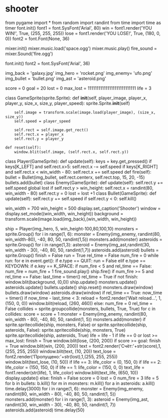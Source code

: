 # shooter
from pygame import *
from random import randint
from time import time as timer
font.init()
font1 = font.SysFont('Arial', 80)
win = font1.render('YOU WIN!', True, (255, 255, 255))
lose = font1.render('YOU LOSE!', True, (180, 0, 0))
font2 = font.Font(None, 36)

mixer.init()
mixer.music.load('space.ogg')
mixer.music.play()
fire_sound = mixer.Sound('fire.ogg')

font.init()
font2 = font.SysFont('Arial', 36)

img_back = 'galaxy.jpg'
img_hero = 'rocket.png'
img_enemy= 'ufo.png'
img_bullet = 'bullet.png'
img_ast = 'asteroid.png'

score = 0
goal = 20
lost = 0
max_lost = 111111111111111111111111111
life = 3

class GameSprite(sprite.Sprite):
    def __init__(self, player_image, player_x, player_y, size_x, size_y, player_speed):
        sprite.Sprite.__init__(self)

        self.image = transform.scale(image.load(player_image), (size_x, size_y))
        self.speed = player_speed

        self.rect = self.image.get_rect()
        self.rect.x = player_x
        self.rect.y = player_y
    
    def reset(self):
        window.blit(self.image, (self.rect.x, self.rect.y))
class Player(GameSprite):
    def update(self):
        keys = key.get_pressed()
        if keys[K_LEFT] and self.rect.x>5:
            self.rect.x -= self.speed
        if keys[K_RIGHT] and self.rect.x < win_width - 80:
            self.rect.x += self.speed
    def fire(self):
        bullet = Bullet(img_bullet, self.rect.centerx, self.rect.top, 15, 20, -15)
        bullets.add(bullet)
class Enemy(GameSprite):
    def update(self):
        self.rect.y += self.speed
        global lost
        if self.rect.y > win_height:
            self.rect.x = randint(80, win_width - 80)
            self.rect.y = 0
            lost = lost +1
class Bullet(GameSprite):
    def update(self):
        self.rect.y += self.speed
        if self.rect.y < 0:
            self.kill()


win_width = 700
win_height = 500
display.set_caption('Shooter')
window = display.set_mode((win_width, win_height))
background = transform.scale(image.load(img_back),(win_width, win_height))

ship = Player(img_hero, 5, win_height-100,80,100,10)
monsters = sprite.Group()
for i in range(1, 6):
    monster = Enemy(img_enemy, randint(80, win_width-80), -40, 80, 50, randint(1,5))
    monsters.add(monster)
asteroids = sprite.Group()
for i in range(1,3):
    asteroid = Enemy(img_ast,randint(30, win_width - 30), -40, 80, 50, randint(1,7))
    asteroids.add(asteroid)
bullets = sprite.Group()
finish = False
run = True
rel_time = False
num_fire = 0
while run:
    for e in event.get():
        if e.type == QUIT:
            run = False
        elif e.type == KEYDOWN:
            if e.key == K_SPACE:
                if num_fire < 5 and rel_time == False:
                    num_fire = num_fire + 1
                    fire_sound.play()
                    ship.fire()
                if num_fire >= 5 and rel_time == False:
                    last_time = timer()
                    rel_time = True
    if not finish:
        window.blit(background, (0,0))
        ship.update()
        monsters.update()
        asteroids.update()
        bullets.update()
        ship.reset()
        monsters.draw(window)
        bullets.draw(window)
        asteroids.draw(window)
        if rel_time == True:
            now_time = timer()
            if now_time - last_time < 3:
                reload = font2.render('Wait reload...', 1, (150, 0, 0))
                window.blit(reload, (260, 460))
            else:
                num_fire = 0
                rel_time = False
        collides = sprite.groupcollide(monsters, bullets, True, True)
        for c in collides:
            score = score + 1
            monster = Enemy(img_enemy, randint(80, win_width - 80), -40, 80, 50, randint(1, 5))
            monsters.add(monster)
        if  sprite.spritecollide(ship, monsters, False) or sprite.spritecollide(ship, asteroids, False):
            sprite.spritecollide(ship, monsters, True)
            sprite.spritecollide(ship, asteroids, True)
            life = life - 1
        if life == 0 or lost >= max_lost:
            finish = True
            window.blit(lose, (200, 200))
        if score >= goal:
            finish = True
            window.blit(win, (200, 200))
        text = font2.render('Счёт:'+str(score),1,(255, 255, 255))
        window.blit(text, (10, 20))
        text_lose = font2.render('Пропущено:'+str(lost),1,(255, 255, 255))
        window.blit(text_lose, (10, 50))
        if life == 3:
            life_color = (0, 150, 0)
        if life == 2:
            life_color = (150, 150, 0)
        if life == 1:
            life_color = (150, 0, 0)
        text_life = font1.render(str(life), 1, life_color)
        window.blit(text_life, (650, 10))
        display.update()
    else:
        finish = False
        score = 0
        lost = 0
        num_fire = 3
        life = 5
        for b in bullets:
            b.kill()
        for m in monsters:
            m.kill()
        for a in asteroids:
            a.kill()
        time.delay(3000)
        for i in range(1, 6):
            monster = Enemy(img_enemy, randint(80, win_width - 80), -40, 80, 50, randint(1, 5))
            monsters.add(monster)
        for i in range(1, 3):
            asteroid = Enemy(img_ast, randint(30, win_width - 30), -40, 80, 50, randint(1, 7))
            asteroids.add(asteroid)
    time.delay(50)

